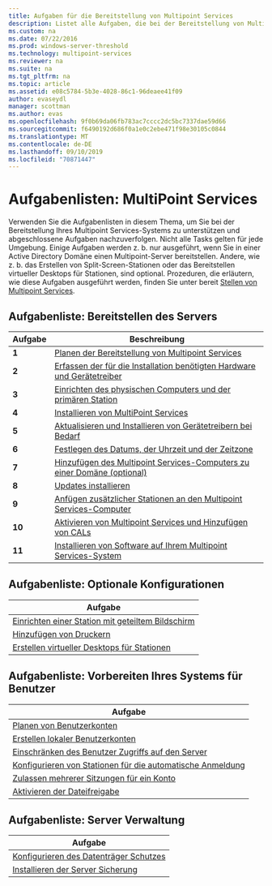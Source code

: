 ```yaml
---
title: Aufgaben für die Bereitstellung von Multipoint Services
description: Listet alle Aufgaben, die bei der Bereitstellung von Multipoint Services beteiligt sind, sowie Links zu Anweisungen auf.
ms.custom: na
ms.date: 07/22/2016
ms.prod: windows-server-threshold
ms.technology: multipoint-services
ms.reviewer: na
ms.suite: na
ms.tgt_pltfrm: na
ms.topic: article
ms.assetid: e08c5784-5b3e-4028-86c1-96deaee41f09
author: evaseydl
manager: scottman
ms.author: evas
ms.openlocfilehash: 9f0b69da06fb783ac7cccc2dc5bc7337dae59d66
ms.sourcegitcommit: f6490192d686f0a1e0c2ebe471f98e30105c0844
ms.translationtype: MT
ms.contentlocale: de-DE
ms.lasthandoff: 09/10/2019
ms.locfileid: "70871447"
---
```

# <a name="task-lists-multipoint-services"></a>Aufgabenlisten: MultiPoint Services
Verwenden Sie die Aufgabenlisten in diesem Thema, um Sie bei der Bereitstellung Ihres Multipoint Services-Systems zu unterstützen und abgeschlossene Aufgaben nachzuverfolgen. Nicht alle Tasks gelten für jede Umgebung. Einige Aufgaben werden z. b. nur ausgeführt, wenn Sie in einer Active Directory Domäne einen Multipoint-Server bereitstellen. Andere, wie z. b. das Erstellen von Split-Screen-Stationen oder das Bereitstellen virtueller Desktops für Stationen, sind optional. Prozeduren, die erläutern, wie diese Aufgaben ausgeführt werden, finden Sie unter bereit [Stellen von Multipoint Services](deploying-multipoint-services.md).  
  
## <a name="task-list-deploy-the-server"></a>Aufgabenliste: Bereitstellen des Servers  

|Aufgabe|Beschreibung|  
|--------|---------------|  
|**1**|[Planen der Bereitstellung von Multipoint Services](planning-a-multipoint-services-deployment.md)|  
|**2**|[Erfassen der für die Installation benötigten Hardware und Gerätetreiber](Collect-hardware-and-device-drivers-needed-for-the-installation.md)|  
|**3**|[Einrichten des physischen Computers und der primären Station](Set-up-the-physical-computer-and-primary-station.md)|  
|**4**|[Installieren von MultiPoint Services](Install-MultiPoint-services.md)|  
|**5**|[Aktualisieren und Installieren von Gerätetreibern bei Bedarf](Update-and-install-device-drivers-if-needed.md)|  
|**6**|[Festlegen des Datums, der Uhrzeit und der Zeitzone](Set-the-date--time--and-time-zone.md)|  
|**7**|[Hinzufügen des Multipoint Services-Computers zu einer Domäne (optional)](Join-the-MultiPoint-services-computer-to-a-domain--optional-.md)|  
|**8**|[Updates installieren](Install-updates.md)|  
|**9**|[Anfügen zusätzlicher Stationen an den Multipoint Services-Computer](Attach-additional-stations-to-your-MultiPoint-services-computer.md)|  
|**10**|[Aktivieren von Multipoint Services und Hinzufügen von CALs](manage-client-access-licenses-with-multipoint-services.md)|  
|**11**|[Installieren von Software auf Ihrem Multipoint Services-System](Install-software-on-your-MultiPoint-services-system.md)|  
  
## <a name="task-list-optional-configurations"></a>Aufgabenliste: Optionale Konfigurationen  
  
|Aufgabe|  
|--------|  
|[Einrichten einer Station mit geteiltem Bildschirm](Set-up-a-split-screen-station-in-MultiPoint-services.md)|  
|[Hinzufügen von Druckern](Add-printers.md)|  
|[Erstellen virtueller Desktops für Stationen](Create-Windows-10-Enterprise-virtual-desktops-for-stations.md)|  
  
## <a name="task-list-prepare-your-system-for-users"></a>Aufgabenliste: Vorbereiten Ihres Systems für Benutzer  
  
|Aufgabe|  
|--------|  
|[Planen von Benutzerkonten](Plan-user-accounts-for-your-MultiPoint-services-environment.md)|  
|[Erstellen lokaler Benutzerkonten](Create-local-user-accounts.md)|  
|[Einschränken des Benutzer Zugriffs auf den Server](Limit-users--access-to-the-server-in-MultiPoint-services.md)|  
|[Konfigurieren von Stationen für die automatische Anmeldung](Configure-stations-for-automatic-logon.md)|  
|[Zulassen mehrerer Sitzungen für ein Konto](Allow-one-account-to-have-multiple-sessions.md)|  
|[Aktivieren der Dateifreigabe](Enable-file-sharing-in-MultiPoint-services.md)|  
  
## <a name="task-list-server-administration"></a>Aufgabenliste: Server Verwaltung  
  
|Aufgabe|  
|--------|  
|[Konfigurieren des Datenträger Schutzes](Configure-Disk-Protection-in-MultiPoint-services.md)|  
|[Installieren der Server Sicherung](Install-Server-Backup-on-your-MultiPoint-services-computer.md)|